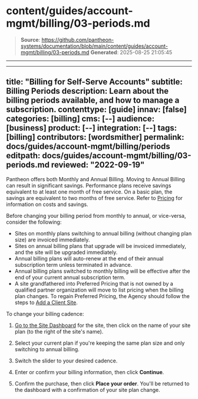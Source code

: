 # content/guides/account-mgmt/billing/03-periods.md

> **Source**: https://github.com/pantheon-systems/documentation/blob/main/content/guides/account-mgmt/billing/03-periods.md
> **Generated**: 2025-08-25 21:05:45

---

---
title: "Billing for Self-Serve Accounts"
subtitle: Billing Periods
description: Learn about the billing periods available, and how to manage a subscription.
contenttype: [guide]
innav: [false]
categories: [billing]
cms: [--]
audience: [business]
product: [--]
integration: [--]
tags: [billing]
contributors: [wordsmither]
permalink: docs/guides/account-mgmt/billing/periods
editpath: docs/guides/account-mgmt/billing/03-periods.md
reviewed: "2022-09-19"
---

Pantheon offers both Monthly and Annual Billing. Moving to Annual Billing can result in significant savings. Performance plans receive savings equivalent to at least one month of free service. On a basic plan, the savings are equivalent to two months of free service. Refer to [Pricing](/guides/account-mgmt/plans/pricing) for information on costs and savings.

Before changing your billing period from monthly to annual, or vice-versa, consider the following:

 - Sites on monthly plans switching to annual billing (without changing plan size) are invoiced immediately.
 - Sites on annual billing plans that upgrade will be invoiced immediately, and the site will be upgraded immediately.
 - Annual billing plans will auto-renew at the end of their annual subscription term unless terminated in advance.
 - Annual billing plans switched to monthly billing will be effective after the end of your current annual subscription term.
 - A site grandfathered into Preferred Pricing that is not owned by a qualified partner organization will move to list pricing when the billing plan changes. To regain Preferred Pricing, the Agency should follow the steps to [Add a Client Site](/guides/account-mgmt/workspace-sites-teams/sites#create-a-site).

To change your billing cadence:

1. [Go to the Site Dashboard](/guides/account-mgmt/workspace-sites-teams/sites#site-dashboard) for the site, then click on the name of your site plan (to the right of the site's name).

1. Select your current plan if you're keeping the same plan size and only switching to annual billing.

1. Switch the slider to your desired cadence.

1. Enter or confirm your billing information, then click **Continue**.

1. Confirm the purchase, then click **Place your order**. You'll be returned to the dashboard with a confirmation of your site plan change.

